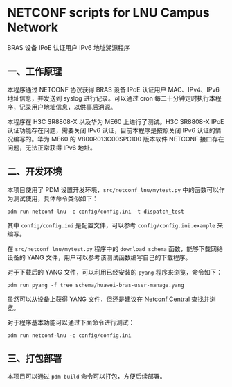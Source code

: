 # NETCONF scripts for LNU Campus Network


BRAS 设备 IPoE 认证用户 IPv6 地址溯源程序

## 一、工作原理

本程序通过 NETCONF 协议获得 BRAS 设备 IPoE 认证用户 MAC、IPv4、IPv6 地址信息，并发送到 syslog 进行记录。可以通过 cron 每二十分钟定时执行本程序，记录用户地址信息，以供事后溯源。

本程序在 H3C SR8808-X 以及华为 ME60 上进行了测试。H3C SR8808-X IPoE 认证功能存在问题，需要关闭 IPv6 认证，目前本程序是按照关闭 IPv6 认证的情况编写的。华为 ME60 的 V800R013C00SPC100 版本软件 NETCONF 接口存在问题，无法正常获得 IPv6 地址。

## 二、开发环境

本项目使用了 PDM 设置开发环境，`src/netconf_lnu/mytest.py` 中的函数可以作为测试使用，具体命令类似如下：

```shell
pdm run netconf-lnu -c config/config.ini -t dispatch_test
```

其中 `config/config.ini` 是配置文件，可以参考 `config/config.ini.example` 来编写。

在 `src/netconf_lnu/mytest.py` 程序中的 `download_schema` 函数，能够下载网络设备的 YANG 文件，用户可以参考该测试函数编写自己的下载程序。

对于下载后的 YANG 文件，可以利用已经安装的 `pyang` 程序来浏览，命令如下：

```shell
pdm run pyang -f tree schema/huawei-bras-user-manage.yang
```

虽然可以从设备上获得 YANG 文件，但还是建议在 [Netconf Central](https://www.netconfcentral.org/) 查找并浏览。

对于程序基本功能可以通过下面命令进行测试：

```
pdm run netconf-lnu -c config/config.ini
```

## 三、打包部署

本项目可以通过 `pdm build` 命令可以打包，方便后续部署。


